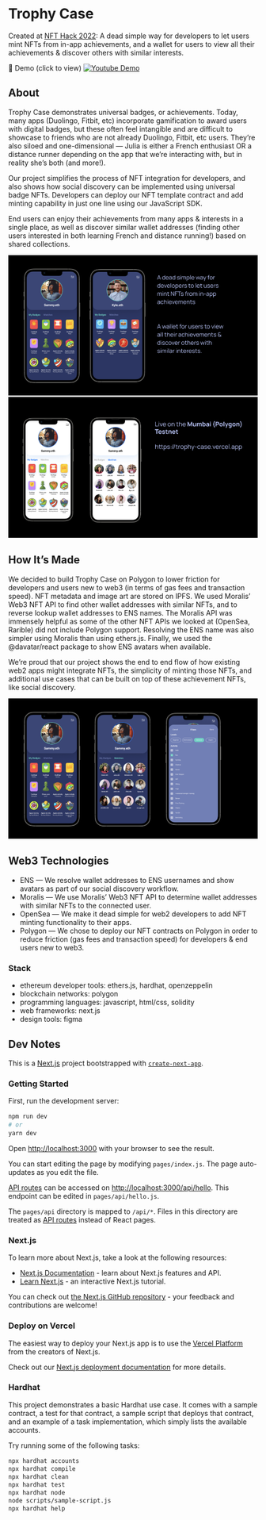 # Trophy Case

Created at [NFT Hack 2022](https://showcase.ethglobal.com/nfthack2022/trophy-case): A dead simple way for developers to let users mint NFTs from in-app achievements, and a wallet for users to view all their achievements & discover others with similar interests.

🎥 Demo (click to view)
[![Youtube Demo](https://img.youtube.com/vi/w-SLXECOgLc/0.jpg)](https://www.youtube.com/watch?v=w-SLXECOgLc)


## About

Trophy Case demonstrates universal badges, or achievements. Today, many apps (Duolingo, Fitbit, etc) incorporate gamification to award users with digital badges, but these often feel intangible and are difficult to showcase to friends who are not already Duolingo, Fitbit, etc users. They’re also siloed and one-dimensional — Julia is either a French enthusiast OR a distance runner depending on the app that we’re interacting with, but in reality she’s both (and more!).

Our project simplifies the process of NFT integration for developers, and also shows how social discovery can be implemented using universal badge NFTs. Developers can deploy our NFT template contract and add minting capability in just one line using our JavaScript SDK.

End users can enjoy their achievements from many apps & interests in a single place, as well as discover similar wallet addresses (finding other users interested in both learning French and distance running!) based on shared collections.

![alt text](https://github.com/gracew/trophy-case/blob/main/public/images/product/mobile1.png)
![alt text](https://github.com/gracew/trophy-case/blob/main/public/images/product/mobile2.png)



## How It’s Made

We decided to build Trophy Case on Polygon to lower friction for developers and users new to web3 (in terms of gas fees and transaction speed). NFT metadata and image art are stored on IPFS. We used Moralis’ Web3 NFT API to find other wallet addresses with similar NFTs, and to reverse lookup wallet addresses to ENS names. The Moralis API was immensely helpful as some of the other NFT APIs we looked at (OpenSea, Rarible) did not include Polygon support. Resolving the ENS name was also simpler using Moralis than using ethers.js. Finally, we used the @davatar/react package to show ENS avatars when available.

We’re proud that our project shows the end to end flow of how existing web2 apps might integrate NFTs, the simplicity of minting those NFTs, and additional use cases that can be built on top of these achievement NFTs, like social discovery.

![alt text](https://github.com/gracew/trophy-case/blob/main/public/images/product/mobile3.png)

## Web3 Technologies

- ENS — We resolve wallet addresses to ENS usernames and show avatars as part of our social discovery workflow.
- Moralis — We use Moralis’ Web3 NFT API to determine wallet addresses with similar NFTs to the connected user.
- OpenSea — We make it dead simple for web2 developers to add NFT minting functionality to their apps.
- Polygon — We chose to deploy our NFT contracts on Polygon in order to reduce friction (gas fees and transaction speed) for developers & end users new to web3.

### Stack

- ethereum developer tools: ethers.js, hardhat, openzeppelin
- blockchain networks: polygon
- programming languages: javascript, html/css, solidity
- web frameworks: next.js
- design tools: figma

## Dev Notes

This is a [Next.js](https://nextjs.org/) project bootstrapped with [`create-next-app`](https://github.com/vercel/next.js/tree/canary/packages/create-next-app).

### Getting Started

First, run the development server:

```bash
npm run dev
# or
yarn dev
```

Open [http://localhost:3000](http://localhost:3000) with your browser to see the result.

You can start editing the page by modifying `pages/index.js`. The page auto-updates as you edit the file.

[API routes](https://nextjs.org/docs/api-routes/introduction) can be accessed on [http://localhost:3000/api/hello](http://localhost:3000/api/hello). This endpoint can be edited in `pages/api/hello.js`.

The `pages/api` directory is mapped to `/api/*`. Files in this directory are treated as [API routes](https://nextjs.org/docs/api-routes/introduction) instead of React pages.

### Next.js

To learn more about Next.js, take a look at the following resources:

- [Next.js Documentation](https://nextjs.org/docs) - learn about Next.js features and API.
- [Learn Next.js](https://nextjs.org/learn) - an interactive Next.js tutorial.

You can check out [the Next.js GitHub repository](https://github.com/vercel/next.js/) - your feedback and contributions are welcome!

### Deploy on Vercel

The easiest way to deploy your Next.js app is to use the [Vercel Platform](https://vercel.com/new?utm_medium=default-template&filter=next.js&utm_source=create-next-app&utm_campaign=create-next-app-readme) from the creators of Next.js.

Check out our [Next.js deployment documentation](https://nextjs.org/docs/deployment) for more details.

### Hardhat

This project demonstrates a basic Hardhat use case. It comes with a sample contract, a test for that contract, a sample script that deploys that contract, and an example of a task implementation, which simply lists the available accounts.

Try running some of the following tasks:

```shell
npx hardhat accounts
npx hardhat compile
npx hardhat clean
npx hardhat test
npx hardhat node
node scripts/sample-script.js
npx hardhat help
```